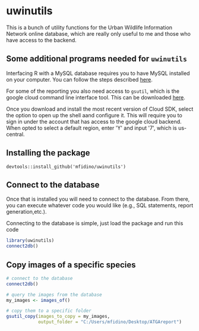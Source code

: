 # uwinutils

This is a bunch of utility functions for the Urban Wildlife Information Network
online database, which are really only useful to me and those who have access
to the backend.


## Some additional programs needed for `uwinutils`

Interfacing R with a MySQL database requires you to have MySQL installed on
your computer. You can follow the steps described [here](https://programminghistorian.org/en/lessons/getting-started-with-mysql-using-r#create-an-#-script-that-connects-to-the-database).


For some of the reporting you also need access to `gsutil`, which is the 
google cloud command line interface tool. This can be downloaded [here](https://cloud.google.com/storage/docs/gsutil_install#install).

Once you download and install the most recent version of Cloud SDK, select the
option to open up the shell aand configure it. This will require you to sign in
under the account that has access to the google cloud backend. When opted to select
a default region, enter 'Y' and input '7', which is us-central.

## Installing the package

`devtools::install_github('mfidino/uwinutils')`

## Connect to the database

Once that is installed you will need to connect to the database. From there, you can
execute whatever code you would like (e.g., SQL statements, report generation,etc.).

Connecting to the database is simple, just load the package and run this code

```R
library(uwinutils)
connect2db()
```

## Copy images of a specific species

```R
# connect to the database
connect2db()

# query the images from the database
my_images <- images_of()

# copy them to a specific folder
gsutil_copy(images_to_copy = my_images,
            output_folder = "C:/Users/mfidino/Desktop/ATGAreport")

```


